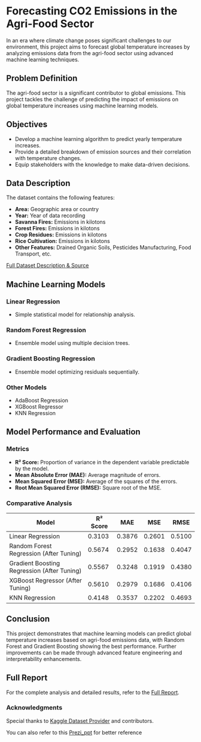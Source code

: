 # Forecasting CO2 Emissions in the Agri-Food Sector

In an era where climate change poses significant challenges to our environment, this project aims to forecast global temperature increases by analyzing emissions data from the agri-food sector using advanced machine learning techniques.

## Problem Definition
The agri-food sector is a significant contributor to global emissions. This project tackles the challenge of predicting the impact of emissions on global temperature increases using machine learning models.

## Objectives
- Develop a machine learning algorithm to predict yearly temperature increases.
- Provide a detailed breakdown of emission sources and their correlation with temperature changes.
- Equip stakeholders with the knowledge to make data-driven decisions.

## Data Description
The dataset contains the following features:
- **Area:** Geographic area or country
- **Year:** Year of data recording
- **Savanna Fires:** Emissions in kilotons
- **Forest Fires:** Emissions in kilotons
- **Crop Residues:** Emissions in kilotons
- **Rice Cultivation:** Emissions in kilotons
- **Other Features:** Drained Organic Soils, Pesticides Manufacturing, Food Transport, etc.

[Full Dataset Description & Source](https://www.kaggle.com/datasets/alessandrolobello/agri-food-co2-emission-dataset-forecasting-ml/data)

## Machine Learning Models
### Linear Regression
- Simple statistical model for relationship analysis.

### Random Forest Regression
- Ensemble model using multiple decision trees.

### Gradient Boosting Regression
- Ensemble model optimizing residuals sequentially.

### Other Models
- AdaBoost Regression
- XGBoost Regressor
- KNN Regression

## Model Performance and Evaluation
### Metrics
- **R² Score:** Proportion of variance in the dependent variable predictable by the model.
- **Mean Absolute Error (MAE):** Average magnitude of errors.
- **Mean Squared Error (MSE):** Average of the squares of the errors.
- **Root Mean Squared Error (RMSE):** Square root of the MSE.

### Comparative Analysis
Model | R² Score | MAE | MSE | RMSE
---|---|---|---|---
Linear Regression | 0.3103 | 0.3876 | 0.2601 | 0.5100
Random Forest Regression (After Tuning) | 0.5674 | 0.2952 | 0.1638 | 0.4047
Gradient Boosting Regression (After Tuning) | 0.5567 | 0.3248 | 0.1919 | 0.4380
XGBoost Regressor (After Tuning) | 0.5610 | 0.2979 | 0.1686 | 0.4106
KNN Regression | 0.4148 | 0.3537 | 0.2202 | 0.4693

## Conclusion
This project demonstrates that machine learning models can predict global temperature increases based on agri-food emissions data, with Random Forest and Gradient Boosting showing the best performance. Further improvements can be made through advanced feature engineering and interpretability enhancements.

## Full Report
For the complete analysis and detailed results, refer to the [Full Report](DATA_MINING_PROJECT_REPORT.pdf).
  
### Acknowledgments
Special thanks to [Kaggle Dataset Provider](https://www.kaggle.com/datasets/alessandrolobello/agri-food-co2-emission-dataset-forecasting-ml/data) and contributors.

You can also refer to this [Prezi_ppt](https://prezi.com/view/erYXIqazTu2EycS1bqSs/) for better reference 
